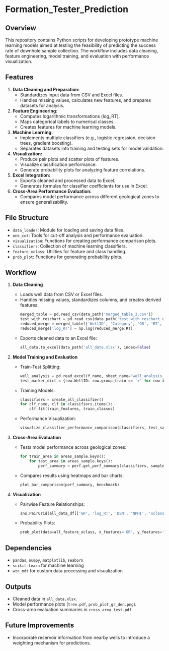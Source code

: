 # Formation_Tester_Prediction

## Overview

This repository contains Python scripts for developing prototype machine learning models aimed at testing the feasibility of predicting the success rate of downhole sample collection. The workflow includes data cleaning, feature engineering, model training, and evaluation with performance visualization.

## Features

1. **Data Cleaning and Preparation:**
   - Standardizes input data from CSV and Excel files.
   - Handles missing values, calculates new features, and prepares datasets for analysis.
2. **Feature Engineering:**
   - Computes logarithmic transformations (log_RT).
   - Maps categorical labels to numerical classes.
   - Creates features for machine learning models.
3. **Machine Learning:**
   - Implements multiple classifiers (e.g., logistic regression, decision trees, gradient boosting).
   - Separates datasets into training and testing sets for model validation.
4. **Visualization:**
   - Produce pair plots and scatter plots of features.
   - Visualize classification performance.
   - Generate probability plots for analyzing feature correlations.
5. **Excel Integration:**
   - Exports cleaned and processed data to Excel.
   - Generates formulas for classifier coefficients for use in Excel.
6. **Cross-Area Performance Evaluation:**
   - Compares model performance across different geological zones to ensure generalizability.

## File Structure

- `data_loader`: Module for loading and saving data files.
- `one_cut`: Tools for cut-off analysis and performance evaluation.
- `visualization`: Functions for creating performance comparison plots.
- `classifiers`: Collection of machine learning classifiers.
- `feature_xclass`: Utilities for feature and class handling.
- `prob_plot`: Functions for generating probability plots.

## Workflow

1. **Data Cleaning**
   - Loads well data from CSV or Excel files.
   - Handles missing values, standardizes columns, and creates derived features:
     ```python
     merged_table = pd.read_csv(data_path('merged_table_3.csv'))
     test_with_reschart = pd.read_csv(data_path('test_with_reschart.csv'))
     reduced_merge = merged_table[['WellID', 'Category', 'GR', 'RT', 'RHOB', 'NPHI']]
     reduced_merge['log_RT'] = np.log(reduced_merge.RT)
     ```
   - Exports cleaned data to an Excel file:
     ```python
     all_data.to_excel(data_path('all_data.xlsx'), index=False)
     ```

2. **Model Training and Evaluation**
   - Train-Test Splitting:
     ```python
     well_analysis = pd.read_excel(f_name, sheet_name="well_analysis_copy")
     test_marker_dict = {row.WellID: row.group_train == 'x' for row in well_analysis.itertuples()}
     ```
   - Training Models:
     ```python
     classifiers = create_all_classifier()
     for clf_name, clf in classifiers.items():
         clf.fit(train_features, train_classes)
     ```
   - Performance Visualization:
     ```python
     visualize_classifier_performance_comparison(classifiers, test_sample)
     ```

3. **Cross-Area Evaluation**
   - Tests model performance across geological zones:
     ```python
     for train_area in areas_sample.keys():
         for test_area in areas_sample.keys():
             perf_summary = perf.get_perf_summary(classifiers, sample.test_sample)
     ```
   - Compares results using heatmaps and bar charts:
     ```python
     plot_bar_comparison(perf_summary, benchmark)
     ```

4. **Visualization**
   - Pairwise Feature Relationships:
     ```python
     sns.PairGrid(all_data_df[['GR', 'log_RT', 'DEN', 'NPHI', 'xclass']])
     ```
   - Probability Plots:
     ```python
     prob_plot(data=all_feature_xclass, x_features='GR', y_features='DEN')
     ```

## Dependencies

- `pandas`, `numpy`, `matplotlib`, `seaborn`
- `scikit-learn` for machine learning
- `wtn_mdt` for custom data processing and visualization

## Outputs

- Cleaned data in `all_data.xlsx`.
- Model performance plots (`tree.pdf`, `prob_plot_gr_den.png`).
- Cross-area evaluation summaries in `cross_area_test.pdf`.

## Future Improvements

- Incorporate reservoir information from nearby wells to introduce a weighting mechanism for predictions.
